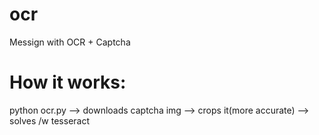 # ocr
Messign with OCR + Captcha

# How it works:
python ocr.py --> downloads captcha img --> crops it(more accurate) --> solves /w tesseract
